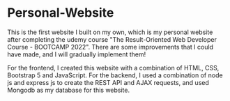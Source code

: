 # Personal-Website
This is the first website I built on my own, which is my personal website after completing the udemy course "The Result-Oriented Web Developer Course - BOOTCAMP 2022". There are some improvements that I could have made, and I will gradually implement them! 

For the frontend, I created this website with a combination of HTML, CSS, Bootstrap 5 and JavaScript. For the backend, I used a combination of node js and express js to create the REST API and AJAX requests, and used Mongodb as my database for this website.
